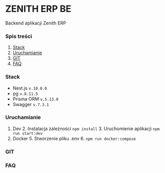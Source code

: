 # ZENITH ERP BE
Backend aplikacji Zenith ERP

### Spis treści

1. [Stack](#stack)
2. [Uruchamianie](#uruchamianie)
3. [GIT](#git)
4. [FAQ](#faq)


### Stack

- Nest.js `v.10.0.0`
- pg `v.8.11.5`
- Prisma ORM `v.5.13.0`
- Swagger `v.7.3.1`

### Uruchamianie

1. Dev
   2. Instalacja zalezności `npm install`
   3. Uruchomienie aplikacji `npm run start:dev`
4. Docker
   5. Stworzenie pliku .env
   6. `npm run docker:compose`

### GIT
### FAQ